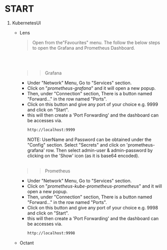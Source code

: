 <style>
r { color: Red }
o { color: Orange }
g { color: Green }
</style>

# START
1. KubernetesUI
    - Lens
      > Open from the"Favourites" menu. The follow the below steps to open the Grafana and Prometheus Dashboard.
      <br/>
      <br/>
      
      >> Grafana
        - Under "Network" Menu, Go to "Services" section.
        - Click on "*prometheus-grafana*" and it will open a new popup.
        - Then, under "Connection" section, There is a button named "Forward..." in the row named "Ports".
        - Click on this button and give any port of your choice e.g. 9999 and click on "Start". 
        - this will then create a 'Port Forwarding' and the dashboard can be accesses via.
          ```html
          http://localhost:9999 
          ``` 
          NOTE: UserName and Password can be obtained under the "Config" section. Select "Secrets" and click on 'prometheus-grafana' row. Then select admin-user & admin-password by clicking on the 'Show' icon (as it is base64 encoded). 
          <br/>
          <br/>

      >> Prometheus
        - Under "Network" Menu, Go to "Services" section.
        - Click on "*prometheus-kube-prometheus-prometheus*" and it will open a new popup.
        - Then, under "Connection" section, There is a button named "Forward..." in the row named "Ports".
        - Click on this button and give any port of your choice e.g. 9998 and click on "Start". 
        - this will then create a 'Port Forwarding' and the dashboard can be accesses via.
          ```html
          http://localhost:9998 
          ``` 

    - Octant
      
      


<br/>
   

